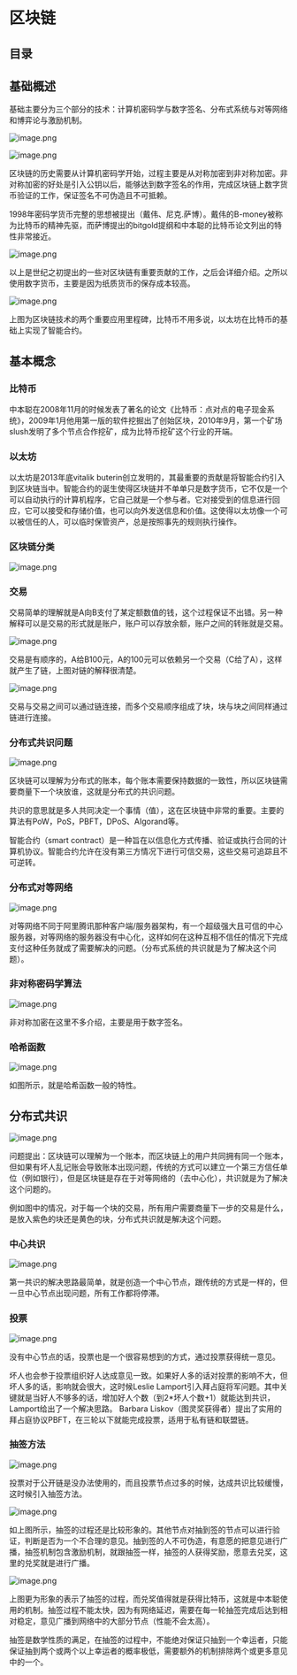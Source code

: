# 区块链

## 目录

## 基础概述

基础主要分为三个部分的技术：计算机密码学与数字签名、分布式系统与对等网络和博弈论与激励机制。

![image.png](https://upload-images.jianshu.io/upload_images/7810235-a72e5a229551d167.png?imageMogr2/auto-orient/strip%7CimageView2/2/w/1240)

![image.png](https://upload-images.jianshu.io/upload_images/7810235-a8495729005efb27.png?imageMogr2/auto-orient/strip%7CimageView2/2/w/1240)

区块链的历史需要从计算机密码学开始，过程主要是从对称加密到非对称加密。非对称加密的好处是引入公钥以后，能够达到数字签名的作用，完成区块链上数字货币验证的工作，保证签名不可伪造且不可抵赖。

1998年密码学货币完整的思想被提出（戴伟、尼克.萨博）。戴伟的B-money被称为比特币的精神先驱，而萨博提出的bitgold提纲和中本聪的比特币论文列出的特性非常接近。

![image.png](https://upload-images.jianshu.io/upload_images/7810235-3667090959b6d97d.png?imageMogr2/auto-orient/strip%7CimageView2/2/w/1240)

以上是世纪之初提出的一些对区块链有重要贡献的工作，之后会详细介绍。之所以使用数字货币，主要是因为纸质货币的保存成本较高。

![image.png](https://upload-images.jianshu.io/upload_images/7810235-47bb6155d6d37c62.png?imageMogr2/auto-orient/strip%7CimageView2/2/w/1240)

上图为区块链技术的两个重要应用里程碑，比特币不用多说，以太坊在比特币的基础上实现了智能合约。



## 基本概念

### 比特币

中本聪在2008年11月的时候发表了著名的论文《比特币：点对点的电子现金系统》，2009年1月他用第一版的软件挖掘出了创始区块，2010年9月，第一个矿场slush发明了多个节点合作挖矿，成为比特币挖矿这个行业的开端。

### 以太坊

以太坊是2013年底vitalik buterin创立发明的，其最重要的贡献是将智能合约引入到区块链当中。智能合约的诞生使得区块链并不单单只是数字货币，它不仅是一个可以自动执行的计算机程序，它自己就是一个参与者。它对接受到的信息进行回应，它可以接受和存储价值，也可以向外发送信息和价值。这使得以太坊像一个可以被信任的人，可以临时保管资产，总是按照事先的规则执行操作。

### 区块链分类

![image.png](https://upload-images.jianshu.io/upload_images/7810235-cbf5c841d230c505.png?imageMogr2/auto-orient/strip%7CimageView2/2/w/1240)

### 交易

交易简单的理解就是A向B支付了某定额数值的钱，这个过程保证不出错。另一种解释可以是交易的形式就是账户，账户可以存放余额，账户之间的转账就是交易。

![image.png](https://upload-images.jianshu.io/upload_images/7810235-c57381f358471436.png?imageMogr2/auto-orient/strip%7CimageView2/2/w/1240)

交易是有顺序的，A给B100元，A的100元可以依赖另一个交易（C给了A），这样就产生了链，上图对链的解释很清楚。

![image.png](https://upload-images.jianshu.io/upload_images/7810235-6558d04fcbcfa7ae.png?imageMogr2/auto-orient/strip%7CimageView2/2/w/1240)

交易与交易之间可以通过链连接，而多个交易顺序组成了块，块与块之间同样通过链进行连接。

### 分布式共识问题

![image.png](https://upload-images.jianshu.io/upload_images/7810235-94f02bc71654d8ce.png?imageMogr2/auto-orient/strip%7CimageView2/2/w/1240)

区块链可以理解为分布式的账本，每个账本需要保持数据的一致性，所以区块链需要商量下一个块放谁，这就是分布式的共识问题。

共识的意思就是多人共同决定一个事情（值），这在区块链中非常的重要。主要的算法有PoW，PoS，PBFT，DPoS、AIgorand等。

智能合约（smart contract）是一种旨在以信息化方式传播、验证或执行合同的计算机协议。智能合约允许在没有第三方情况下进行可信交易，这些交易可追踪且不可逆转。

### 分布式对等网络

![image.png](https://upload-images.jianshu.io/upload_images/7810235-e429f6d51ba4cc1f.png?imageMogr2/auto-orient/strip%7CimageView2/2/w/1240)

对等网络不同于阿里腾讯那种客户端/服务器架构，有一个超级强大且可信的中心服务器，对等网络的服务器没有中心化，这样如何在这种互相不信任的情况下完成支付这种任务就成了需要解决的问题。（分布式系统的共识就是为了解决这个问题）。

### 非对称密码学算法

![image.png](https://upload-images.jianshu.io/upload_images/7810235-4685b0bac65de5bb.png?imageMogr2/auto-orient/strip%7CimageView2/2/w/1240)

非对称加密在这里不多介绍，主要是用于数字签名。

### 哈希函数

![image.png](https://upload-images.jianshu.io/upload_images/7810235-4ab40bfce43252f9.png?imageMogr2/auto-orient/strip%7CimageView2/2/w/1240)

如图所示，就是哈希函数一般的特性。

## 分布式共识

![image.png](https://upload-images.jianshu.io/upload_images/7810235-38526a4ef23343c2.png?imageMogr2/auto-orient/strip%7CimageView2/2/w/1240)

问题提出：区块链可以理解为一个账本，而区块链上的用户共同拥有同一个账本，但如果有坏人乱记账会导致账本出现问题，传统的方式可以建立一个第三方信任单位（例如银行），但是区块链是存在于对等网络的（去中心化），共识就是为了解决这个问题的。

例如图中的情况，对于每一个块的交易，所有用户需要商量下一步的交易是什么，是放入紫色的块还是黄色的块，分布式共识就是解决这个问题。

### 中心共识

![image.png](https://upload-images.jianshu.io/upload_images/7810235-fbc7acca563010ae.png?imageMogr2/auto-orient/strip%7CimageView2/2/w/1240)

第一共识的解决思路最简单，就是创造一个中心节点，跟传统的方式是一样的，但一旦中心节点出现问题，所有工作都将停滞。

### 投票

![image.png](https://upload-images.jianshu.io/upload_images/7810235-e4a4033d7b3c8c08.png?imageMogr2/auto-orient/strip%7CimageView2/2/w/1240)

没有中心节点的话，投票也是一个很容易想到的方式，通过投票获得统一意见。

坏人也会参于投票组织好人达成意见一致。如果好人多的话对投票的影响不大，但坏人多的话，影响就会很大，这时候Leslie Lamport引入拜占庭将军问题。其中关键就是当好人不够多的话，增加好人个数（到2*坏人个数+1）就能达到共识，Lamport给出了一个解决思路。 Barbara Liskov（图灵奖获得者）提出了实用的拜占庭协议PBFT，在三轮以下就能完成投票，适用于私有链和联盟链。

### 抽签方法

![image.png](https://upload-images.jianshu.io/upload_images/7810235-1e4a6e58e38323d1.png?imageMogr2/auto-orient/strip%7CimageView2/2/w/1240)

投票对于公开链是没办法使用的，而且投票节点过多的时候，达成共识比较缓慢，这时候引入抽签方法。

![image.png](https://upload-images.jianshu.io/upload_images/7810235-447300a868f65ba8.png?imageMogr2/auto-orient/strip%7CimageView2/2/w/1240)

如上图所示，抽签的过程还是比较形象的。其他节点对抽到签的节点可以进行验证，判断是否为一个不合理的意见。抽到签的人不可伪造，有意愿的把意见进行广播，抽签机制包含激励机制，就跟抽签一样，抽签的人获得奖励，愿意去兑奖，这里的兑奖就是进行广播。

![image.png](https://upload-images.jianshu.io/upload_images/7810235-6930c16d7b31f13a.png?imageMogr2/auto-orient/strip%7CimageView2/2/w/1240)

上图更为形象的表示了抽签的过程，而兑奖值得就是获得比特币，这就是中本聪使用的机制。抽签过程不能太快，因为有网络延迟，需要在每一轮抽签完成后达到相对稳定，意见广播到网络中的大部分节点（性能不会太高）。

抽签是数学性质的满足，在抽签的过程中，不能绝对保证只抽到一个幸运者，只能保证抽到两个或两个以上幸运者的概率极低，需要额外的机制排除两个或更多意见中的一个。